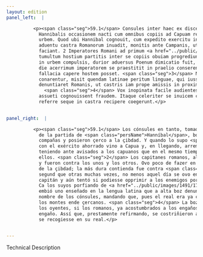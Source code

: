 ```yaml
---
layout: edition
panel_left:  |

          <p><span class="seg">59.1</span> Consules inter haec ex discessu
            Hannibalis occasionem nacti cum omnibus copiis ad Capuam redeuntes undique cinxerunt
            urbem. Quod ubi Hannibal cognouit, cum expedito exercitu in Campaniam profectus, primo
            aduentu castra Romanorum inuadit, monitis ante Campanis, ut eodem tempore eruptionem
            faciant. 2 Imperatores Romani ad primum <a href="../public/images/1478/117r.jpg" target="new"><img src="../public/images/1491/1491.jpg"/></a>[117r]
            tumultum hostium partitis inter se copiis obuiam progrediuntur. Campanis nullo negocio
            in urbem compulsis, durior aduersus Poenum dimicatio fuit, qui cum alias saepe tum eo
            die acerrimum imperatorem se praestitit in praelio conserendo. Tentauit etiam siqua
            fallacia capere hostem posset. <span class="seg">3</span> Nam cum sui 10 castra Romanorum irrumpere
            conarentur, misit quendam latinae peritum linguae, qui iussu consulum alta uoce
            denuntiaret Romanis, ut castris iam prope amissis in proximos montes confugerent.
              <span class="seg">4</span> Vox inopinata facile audientes mouisset, nisi Romani Punicis dolis
            assueti cognouissent fraudem. Itaque celeriter se inuicem confirmantes hostem pedem
            referre seque in castra recipere coegerunt.</p>
        

panel_right:  |

          <p><span class="seg">59.1</span> Los cónsules en tanto, tomada occasión
            de la partida de <span class="persName">Hanníbal</span>, bolvieron sobre Capua con todas las
            compañas y posieron çerco a la çibdad. Y quando lo supo <span class="persName">Hanníbal</span>,
            con el exército ahorrado vino a Capua y, en llegando, arremetió al real de los romanos
            teniendo ante avisados a los capuanos que en el mesmo tiempo saliessen a pelear contra
            ellos. <span class="seg">2</span> Los capitanes romanos, al primer rebate, partieron entre sí la gente
            y fueron contra los unos y los otros. Ovo poco de fazer en ençerrar los capuanos dentro
            de la çibdad; la más dura contienda fue contra <span class="persName">Hanníbal</span>, el qual,
            segund que otras muchas vezes, no menos aquel día se ovo en la batalla como muy áspero
            capitán y aún tentó si podiesse opprimir a los enemigos por algund engaño. <span class="seg">3</span>
            Ca los suyos porfiando de <a href="../public/images/1491/175v.png" target="new"><img src="../public/images/1491/1491.jpg"/></a>[175v,b] entrar en el real de los romanos,
            embió uno enseñado en la lengua latina que a alta boz denunciasse a los romanos en
            nombre de los cónsules, mandando que, pues el real era ya çerca de tomado, fuyessen a
            los montes ende çercanos. <span class="seg">4</span> La boz assí súbita ligeramente podiera mover a
            los oyentes, si los romanos, ya acostumbrados a los engaños púnicos, no conosçieran ser
            engaño. Assí que, prestamente refirmando, se costriñieron al enemigo que se retraxesse y
            se recogiesse en su real.</p>
        

---
```


Technical Description 